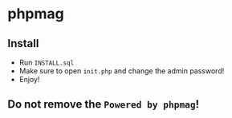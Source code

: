 # phpmag
## Install
* Run `INSTALL.sql`
* Make sure to open `init.php` and change the admin password!
* Enjoy!
## Do not remove the `Powered by phpmag`!
